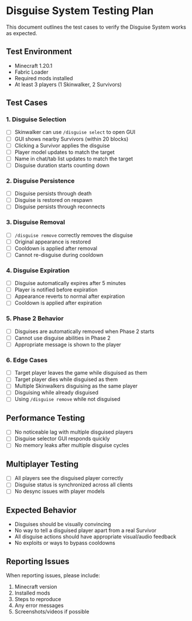# Disguise System Testing Plan

This document outlines the test cases to verify the Disguise System works as expected.

## Test Environment
- Minecraft 1.20.1
- Fabric Loader
- Required mods installed
- At least 3 players (1 Skinwalker, 2 Survivors)

## Test Cases

### 1. Disguise Selection
- [ ] Skinwalker can use `/disguise select` to open GUI
- [ ] GUI shows nearby Survivors (within 20 blocks)
- [ ] Clicking a Survivor applies the disguise
- [ ] Player model updates to match the target
- [ ] Name in chat/tab list updates to match the target
- [ ] Disguise duration starts counting down

### 2. Disguise Persistence
- [ ] Disguise persists through death
- [ ] Disguise is restored on respawn
- [ ] Disguise persists through reconnects

### 3. Disguise Removal
- [ ] `/disguise remove` correctly removes the disguise
- [ ] Original appearance is restored
- [ ] Cooldown is applied after removal
- [ ] Cannot re-disguise during cooldown

### 4. Disguise Expiration
- [ ] Disguise automatically expires after 5 minutes
- [ ] Player is notified before expiration
- [ ] Appearance reverts to normal after expiration
- [ ] Cooldown is applied after expiration

### 5. Phase 2 Behavior
- [ ] Disguises are automatically removed when Phase 2 starts
- [ ] Cannot use disguise abilities in Phase 2
- [ ] Appropriate message is shown to the player

### 6. Edge Cases
- [ ] Target player leaves the game while disguised as them
- [ ] Target player dies while disguised as them
- [ ] Multiple Skinwalkers disguising as the same player
- [ ] Disguising while already disguised
- [ ] Using `/disguise remove` while not disguised

## Performance Testing
- [ ] No noticeable lag with multiple disguised players
- [ ] Disguise selector GUI responds quickly
- [ ] No memory leaks after multiple disguise cycles

## Multiplayer Testing
- [ ] All players see the disguised player correctly
- [ ] Disguise status is synchronized across all clients
- [ ] No desync issues with player models

## Expected Behavior
- Disguises should be visually convincing
- No way to tell a disguised player apart from a real Survivor
- All disguise actions should have appropriate visual/audio feedback
- No exploits or ways to bypass cooldowns

## Reporting Issues
When reporting issues, please include:
1. Minecraft version
2. Installed mods
3. Steps to reproduce
4. Any error messages
5. Screenshots/videos if possible

